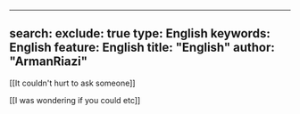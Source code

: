  ---
search:
exclude: true
type:  English
keywords:  English
feature:  English
title: "English"
author: "ArmanRiazi"
---

 [[It couldn't hurt to ask someone]]

 [[I was wondering if you could etc]]